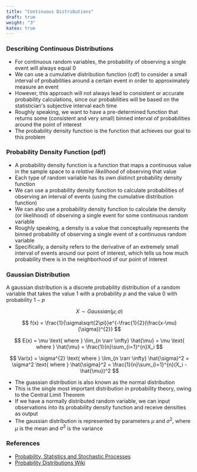 ```yaml
---
title: "Continuous Distributions"
draft: true
weight: "3"
katex: true
---
```


### Describing Continuous Distributions
- For continuous random variables, the probability of observing a single event will always equal 0
- We can use a cumulative distribution function (cdf) to consider a small interval of probabilities around a certain event in order to approximately measure an event
- However, this approach will not always lead to consistent or accurate probability calculations, since our probabilities will be based on the statistician's subjective interval each time
- Roughly speaking, we want to have a pre-determined function that returns some (consistent and very small) binned interval of probabilities around the point of interest
- The probability density function is the function that achieves our goal to this problem

### Probability Density Function (pdf)
- A probability density function is a function that maps a continuous value in the sample space to a *relative likelihood* of observing that value
- Each type of random variable has its own distinct probability density function
- We can use a probability density function to calculate probabilities of observing an interval of events (using the cumulative distribution function)
- We can also use a probability density function to calculate the density (or likelihood) of observing a single event for some continuous random variable
- Roughly speaking, a density is a value that conceptually represents the binned probability of observing a single event of a continuous random variable
- Specifically, a density refers to the derivative of an extremely small interval of events around our point of interest, which tells us how much probability there is in the neighborhood of our point of interest

### Gaussian Distribution
A gaussian distribution is a discrete probability distribution of a random variable that takes the value 1 with a probability $p$ and the value 0 with probability $1-p$

$$ X \sim Gaussian(\mu;\sigma) $$

$$ f(x) = \frac{1}{\sigma\sqrt{2\pi}}e^{-\frac{1}{2}(\frac{x-\mu}{\sigma})^{2}} $$

$$ E(x) = \mu \text{ where } \lim_{n \rarr \infty} \hat{\mu} = \mu \text{ where } \hat{\mu} = \frac{1}{n}\sum_{i=1}^{n}X_i $$

$$ Var(x) = \sigma^{2} \text{ where } \lim_{n \rarr \infty} \hat{\sigma}^2 = \sigma^2 \text{ where } \hat{\sigma}^2 = \frac{1}{n}\sum_{i=1}^{n}(X_i - \hat{\mu})^2 $$

- The guassian distribution is also known as the normal distribution
- This is the single most important distribution in probability theory, owing to the Central Limit Theorem
- If we have a normally distributed random variable, we can input observations into its probability density function and receive densities as output
- The gaussian distribution is represented by parameters $\mu$ and $\sigma^2$, where $\mu$ is the mean and $\sigma^2$ is the variance

### References
- [Probability, Statistics and Stochastic Processes](http://bactra.org/prob-notes/srl.pdf)
- [Probability Distributions Wiki](https://en.wikipedia.org/wiki/Probability_distribution)
